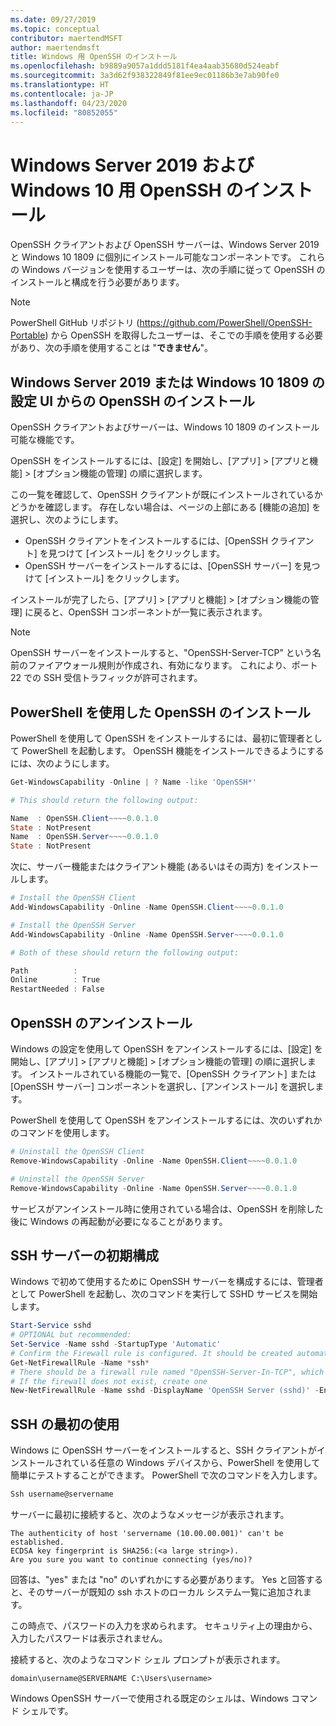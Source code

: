 ```yaml
---
ms.date: 09/27/2019
ms.topic: conceptual
contributor: maertendMSFT
author: maertendmsft
title: Windows 用 OpenSSH のインストール
ms.openlocfilehash: b9889a9057a1ddd5181f4ea4aab35680d524eabf
ms.sourcegitcommit: 3a3d62f938322849f81ee9ec01186b3e7ab90fe0
ms.translationtype: HT
ms.contentlocale: ja-JP
ms.lasthandoff: 04/23/2020
ms.locfileid: "80852055"
---
```

# <a name="installation-of-openssh-for-windows-server-2019-and-windows-10"></a>Windows Server 2019 および Windows 10 用 OpenSSH のインストール #

OpenSSH クライアントおよび OpenSSH サーバーは、Windows Server 2019 と Windows 10 1809 に個別にインストール可能なコンポーネントです。
これらの Windows バージョンを使用するユーザーは、次の手順に従って OpenSSH のインストールと構成を行う必要があります。 

> [!NOTE] 
> PowerShell GitHub リポジトリ (https://github.com/PowerShell/OpenSSH-Portable) から OpenSSH を取得したユーザーは、そこでの手順を使用する必要があり、次の手順を使用することは "__できません__"。 


## <a name="installing-openssh-from-the-settings-ui-on-windows-server-2019-or-windows-10-1809"></a>Windows Server 2019 または Windows 10 1809 の設定 UI からの OpenSSH のインストール

OpenSSH クライアントおよびサーバーは、Windows 10 1809 のインストール可能な機能です。 

OpenSSH をインストールするには、[設定] を開始し、[アプリ] > [アプリと機能] > [オプション機能の管理] の順に選択します。 

この一覧を確認して、OpenSSH クライアントが既にインストールされているかどうかを確認します。 存在しない場合は、ページの上部にある [機能の追加] を選択し、次のようにします。 

* OpenSSH クライアントをインストールするには、[OpenSSH クライアント] を見つけて [インストール] をクリックします。 
* OpenSSH サーバーをインストールするには、[OpenSSH サーバー] を見つけて [インストール] をクリックします。 

インストールが完了したら、[アプリ] > [アプリと機能] > [オプション機能の管理] に戻ると、OpenSSH コンポーネントが一覧に表示されます。

> [!NOTE]
> OpenSSH サーバーをインストールすると、"OpenSSH-Server-TCP" という名前のファイアウォール規則が作成され、有効になります。 これにより、ポート 22 での SSH 受信トラフィックが許可されます。 

## <a name="installing-openssh-with-powershell"></a>PowerShell を使用した OpenSSH のインストール 

PowerShell を使用して OpenSSH をインストールするには、最初に管理者として PowerShell を起動します。
OpenSSH 機能をインストールできるようにするには、次のようにします。

```powershell
Get-WindowsCapability -Online | ? Name -like 'OpenSSH*'

# This should return the following output:

Name  : OpenSSH.Client~~~~0.0.1.0
State : NotPresent
Name  : OpenSSH.Server~~~~0.0.1.0
State : NotPresent
```

次に、サーバー機能またはクライアント機能 (あるいはその両方) をインストールします。

```powershell
# Install the OpenSSH Client
Add-WindowsCapability -Online -Name OpenSSH.Client~~~~0.0.1.0

# Install the OpenSSH Server
Add-WindowsCapability -Online -Name OpenSSH.Server~~~~0.0.1.0

# Both of these should return the following output:

Path          :
Online        : True
RestartNeeded : False
```

## <a name="uninstalling-openssh"></a>OpenSSH のアンインストール

Windows の設定を使用して OpenSSH をアンインストールするには、[設定] を開始し、[アプリ] > [アプリと機能] > [オプション機能の管理] の順に選択します。 インストールされている機能の一覧で、[OpenSSH クライアント] または [OpenSSH サーバー] コンポーネントを選択し、[アンインストール] を選択します。

PowerShell を使用して OpenSSH をアンインストールするには、次のいずれかのコマンドを使用します。

```powershell
# Uninstall the OpenSSH Client
Remove-WindowsCapability -Online -Name OpenSSH.Client~~~~0.0.1.0

# Uninstall the OpenSSH Server
Remove-WindowsCapability -Online -Name OpenSSH.Server~~~~0.0.1.0
```

サービスがアンインストール時に使用されている場合は、OpenSSH を削除した後に Windows の再起動が必要になることがあります。


## <a name="initial-configuration-of-ssh-server"></a>SSH サーバーの初期構成

Windows で初めて使用するために OpenSSH サーバーを構成するには、管理者として PowerShell を起動し、次のコマンドを実行して SSHD サービスを開始します。

```powershell
Start-Service sshd
# OPTIONAL but recommended:
Set-Service -Name sshd -StartupType 'Automatic'
# Confirm the Firewall rule is configured. It should be created automatically by setup. 
Get-NetFirewallRule -Name *ssh*
# There should be a firewall rule named "OpenSSH-Server-In-TCP", which should be enabled
# If the firewall does not exist, create one
New-NetFirewallRule -Name sshd -DisplayName 'OpenSSH Server (sshd)' -Enabled True -Direction Inbound -Protocol TCP -Action Allow -LocalPort 22
```

## <a name="initial-use-of-ssh"></a>SSH の最初の使用

Windows に OpenSSH サーバーをインストールすると、SSH クライアントがインストールされている任意の Windows デバイスから、PowerShell を使用して簡単にテストすることができます。 PowerShell で次のコマンドを入力します。 

```powershell
Ssh username@servername
```

サーバーに最初に接続すると、次のようなメッセージが表示されます。

```
The authenticity of host 'servername (10.00.00.001)' can't be established.
ECDSA key fingerprint is SHA256:(<a large string>).
Are you sure you want to continue connecting (yes/no)?
```

回答は、"yes" または "no" のいずれかにする必要があります。 Yes と回答すると、そのサーバーが既知の ssh ホストのローカル システム一覧に追加されます。

この時点で、パスワードの入力を求められます。 セキュリティ上の理由から、入力したパスワードは表示されません。 

接続すると、次のようなコマンド シェル プロンプトが表示されます。

```
domain\username@SERVERNAME C:\Users\username>
```

Windows OpenSSH サーバーで使用される既定のシェルは、Windows コマンド シェルです。 

